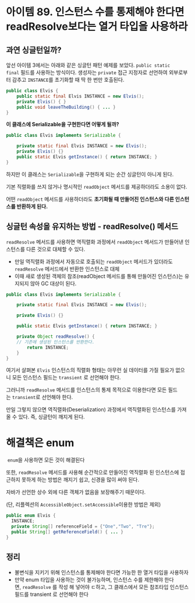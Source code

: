 # ****아이템 89. 인스턴스 수를 통제해야 한다면 readResolve보다는 열거 타입을 사용하라****

## **과연 싱글턴일까?**

앞선 아이템 3에서는 아래와 같은 싱글턴 패턴 예제를 보았다. `public static final` 필드를 사용하는 방식이다. 생성자는 `private` 접근 지정자로 선언하여 외부로부터 감추고 `INSTANCE`를 초기화할 때 딱 한 번만 호출된다.

```java
public class Elvis {
    public static final Elvis INSTANCE = new Elvis();
    private Elvis() { }
    public void leaveTheBuilding() { ... }
}
```

**이 클래스에 Serializable을 구현한다면 어떻게 될까?**

```java
public class Elvis implements Serializable {

    private static final Elvis INSTANCE = new Elvis();
    private Elvis() {}
    public static Elvis getInstance() { return INSTANCE; }
}
```

하지만 이 클래스는 `Serializable`을 구현하게 되는 순간 싱글턴이 아니게 된다.

기본 직렬화를 쓰지 않거나 명시적인 `readObject` 메서드를 제공하더라도 소용이 없다. 

어떤 `readObject` 메서드를 사용하더라도 **초기화될 때 만들어진 인스턴스와 다른 인스턴스를 반환하게 된다.**

## **싱글턴 속성을 유지하는 방법 - readResolve() 메서드**

`readResolve` 메서드를 사용하면 역직렬화 과정에서 `readObject` 메서드가 만들어낸 인스턴스를 다른 것으로 대체할 수 있다.

- 만일 역직렬화 과정에서 자동으로 호출되는 `readObject` 메서드가 있더라도 `readResolve` 메서드에서 반환한 인스턴스로 대체
- 이때 새로 생성된 객체의 참조(readObject 메서드를 통해 만들어진 인스턴스)는 유지되지 않아 GC 대상이 된다.

```java
public class Elvis implements Serializable {

	private static final Elvis INSTANCE = new Elvis();

	private Elvis() {}

	public static Elvis getInstance() { return INSTANCE; }

	private Object readResolve() {
    // 기존에 생성된 인스턴스를 반환한다.
		return INSTANCE;
	}
}
```

여기서 살펴본 `Elvis` 인스턴스의 직렬화 형태는 아무런 실 데이터를 가질 필요가 없으니 모든 인스턴스 필드는 `transient` 로 선언해야 한다. 

그러니까 `readResolve` 메서드를 인스턴스의 통제 목적으로 이용한다면 모든 필드는 `transient`로 선언해야 한다.

만일 그렇지 않으면 역직렬화(Deserialization) 과정에서 역직렬화된 인스턴스를 가져올 수 있다. 즉, 싱글턴이 깨지게 된다.

# **해결책은 enum**

 `enum`을 사용하면 모든 것이 해결된다

또한, `readResolve` 메서드를 사용해 순간적으로 만들어진 역직렬화 된 인스턴스에 접근하지 못하게 하는 방법은 깨지기 쉽고, 신경을 많이 써야 된다.

자바가 선언한 상수 외에 다른 객체가 없음을 보장해주기 때문이다. 

(단, 리플렉션의 `AccessibleObject.setAccessible`이용한 방법은 제외)

```java
public enum Elvis {
  INSTANCE;
  private String[] referenceField = {"One","Two", "Tre"};
  public String[] getReferenceField() { ... }
}
```

## 정리

- 불변식을 지키기 위해 인스턴스를 통제해야 한다면 가능한 한 열거 타입을 사용하자
- 만약 enum 타입을 사용하는 것이 불가능하며, 인스턴스 수를 제한해야 한다면, `readResolve` 를 작성 해 넣어야 ㄷ하고, 그 클래스에서 모든 참조타입 인스턴스 필드를 transient 로 선언해야 한다